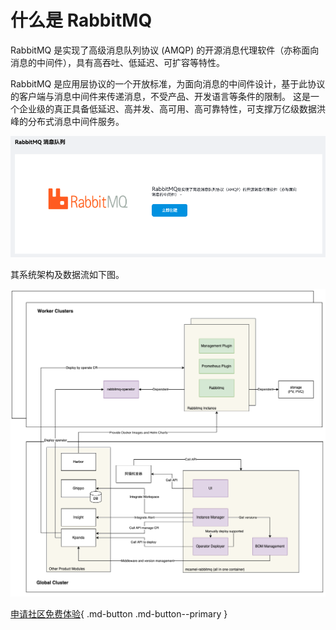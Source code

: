 # 什么是 RabbitMQ

RabbitMQ 是实现了高级消息队列协议 (AMQP) 的开源消息代理软件（亦称面向消息的中间件），具有高吞吐、低延迟、可扩容等特性。

RabbitMQ 是应用层协议的一个开放标准，为面向消息的中间件设计，基于此协议的客户端与消息中间件来传递消息，不受产品、开发语言等条件的限制。
这是一个企业级的真正具备低延迟、高并发、高可用、高可靠特性，可支撑万亿级数据洪峰的分布式消息中间件服务。

![rmq 主界面](../images/rmq01.png)

其系统架构及数据流如下图。

![架构数据流](../images/flow.png)

[申请社区免费体验](../../../dce/license0.md){ .md-button .md-button--primary }
